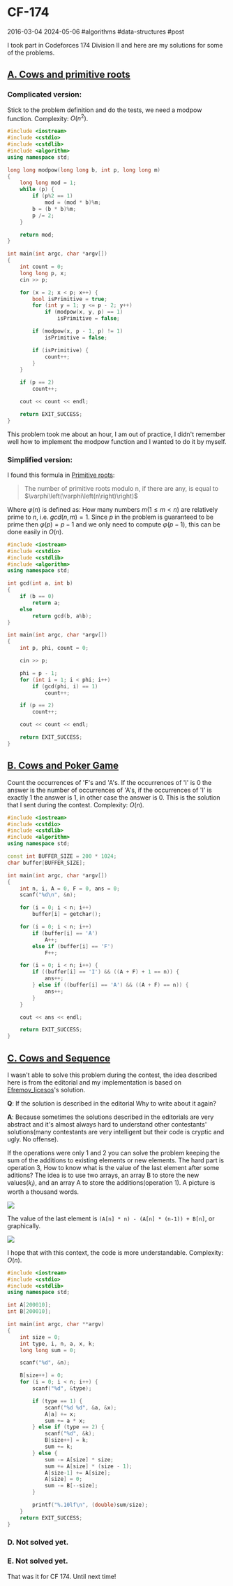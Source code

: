 #  CF-174
2016-03-04 2024-05-06 #algorithms #data-structures #post

I took part in Codeforces 174 Division II and here are my solutions for some of the problems.

## [A. Cows and primitive roots](https://codeforces.com/contest/284/problem/A)
### Complicated version:
Stick to the problem definition and do the tests, we need a modpow function. Complexity: $O(n^2)$.

```cpp
#include <iostream>
#include <cstdio>
#include <cstdlib>
#include <algorithm>
using namespace std;

long long modpow(long long b, int p, long long m)
{
    long long mod = 1;
    while (p) {
        if (p%2 == 1)
            mod = (mod * b)%m;
        b = (b * b)%m;
        p /= 2;
    }

    return mod;
}

int main(int argc, char *argv[])
{
    int count = 0;
    long long p, x;
    cin >> p;

    for (x = 2; x < p; x++) {
        bool isPrimitive = true;
        for (int y = 1; y <= p - 2; y++)
            if (modpow(x, y, p) == 1)
                isPrimitive = false;

        if (modpow(x, p - 1, p) != 1)
            isPrimitive = false;

        if (isPrimitive) {
            count++;
        }
    }

    if (p == 2)
        count++;

    cout << count << endl;

    return EXIT_SUCCESS;
}
```

This problem took me about an hour, I am out of practice, I didn't remember well how to implement the modpow function and I wanted to do it by myself.

### Simplified version:
I found this formula in [Primitive roots](https://en.wikipedia.org/wiki/Primitive_root_modulo_n#Finding_primitive_roots):

<blockquote>
The number of primitive roots modulo n, if there are any, is equal to
$\varphi\left(\varphi\left(n\right)\right)$
</blockquote>

Where $\varphi\left(n\right)$ is defined as: How many numbers $m$($1 \leq m < n$) are relatively prime to $n$, i.e. $gcd(n, m) = 1$. Since $p$ in the problem is guaranteed to be prime then $\varphi\left(p\right) = p - 1$ and we only need to compute $\varphi\left(p - 1\right)$, this can be done easily in $O(n)$.

```cpp
#include <iostream>
#include <cstdio>
#include <cstdlib>
#include <algorithm>
using namespace std;

int gcd(int a, int b)
{
    if (b == 0)
        return a;
    else
        return gcd(b, a%b);
}

int main(int argc, char *argv[])
{
    int p, phi, count = 0;

    cin >> p;

    phi = p - 1;
    for (int i = 1; i < phi; i++)
        if (gcd(phi, i) == 1)
            count++;

    if (p == 2)
        count++;

    cout << count << endl;

    return EXIT_SUCCESS;
}
```

## [B. Cows and Poker Game](https://codeforces.com/contest/284/problem/B)
Count the occurrences of 'F's and 'A's. If the occurrences of 'I' is 0 the answer is the number of occurrences of 'A's, if the occurrences of 'I' is exactly 1 the answer is 1, in other case the answer is 0. This is the solution that I sent during the contest. Complexity: $O(n)$.

```cpp
#include <iostream>
#include <cstdio>
#include <cstdlib>
#include <algorithm>
using namespace std;

const int BUFFER_SIZE = 200 * 1024;
char buffer[BUFFER_SIZE];

int main(int argc, char *argv[])
{
    int n, i, A = 0, F = 0, ans = 0;
    scanf("%d\n", &n);

    for (i = 0; i < n; i++)
        buffer[i] = getchar();

    for (i = 0; i < n; i++)
        if (buffer[i] == 'A')
            A++;
        else if (buffer[i] == 'F')
            F++;

    for (i = 0; i < n; i++) {
        if ((buffer[i] == 'I') && ((A + F) + 1 == n)) {
            ans++;
        } else if ((buffer[i] == 'A') && ((A + F) == n)) {
            ans++;
        }
    }

    cout << ans << endl;

    return EXIT_SUCCESS;
}
```

## [C. Cows and Sequence](https://codeforces.com/contest/284/problem/C)
I wasn't able to solve this problem during the contest, the idea described here is from the editorial and my implementation is based on [Efremov_licesos](https://codeforces.com/profile/Efremov_licesos)'s solution.

**Q**: If the solution is described in the editorial Why to write about it again? 

**A**: Because sometimes the solutions described in the editorials are very abstract and it's almost always hard to understand other contestants' solutions(many contestants are very intelligent but their code is cryptic and ugly. No offense).

If the operations were only 1 and 2 you can solve the problem keeping the sum of the additions to existing elements or new elements. The hard part is operation 3, How to know what is the value of the last element after some aditions? The idea is to use two arrays, an array B to store the new values($k_i$), and an array A to store the additions(operation 1). A picture is worth a thousand words.

![](/cf-174/cf174d2_c_0.png)

The value of the last element is `(A[n] * n) - (A[n] * (n-1)) + B[n]`, or graphically.

![](/cf-174/cf174d2_c_1.png)

I hope that with this context, the code is more understandable.
Complexity: $O(n)$.

```cpp
#include <iostream>
#include <cstdio>
#include <cstdlib>
using namespace std;

int A[200010];
int B[200010];

int main(int argc, char **argv)
{
    int size = 0;
    int type, i, n, a, x, k;
    long long sum = 0;

    scanf("%d", &n);

    B[size++] = 0;
    for (i = 0; i < n; i++) {
        scanf("%d", &type);

        if (type == 1) {
            scanf("%d %d", &a, &x);
            A[a] += x;
            sum += a * x;
        } else if (type == 2) {
            scanf("%d", &k);
            B[size++] = k;
            sum += k;
        } else {
            sum -= A[size] * size;
            sum += A[size] * (size - 1);
            A[size-1] += A[size];
            A[size] = 0;
            sum -= B[--size];
        }

        printf("%.10lf\n", (double)sum/size);
    }
    return EXIT_SUCCESS;
}
```

### D. Not solved yet.

### E. Not solved yet.

That was it for CF 174. Until next time!
